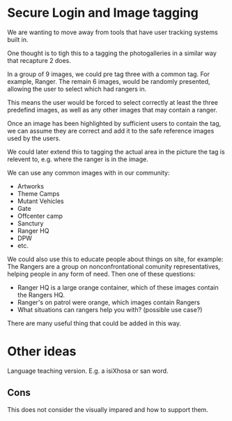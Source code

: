 # Secure Login and Image tagging

We are wanting to move away from tools that have user tracking systems built in.

One thought is to tigh this to a tagging the photogalleries in a similar way that recapture 2 does.

In a group of 9 images, we could pre tag three with a common tag. For example, Ranger. The remain 6 images, would be randomly presented, allowing the user to select which had rangers in. 

This means the user would be forced to select correctly at least the three predefind images, as well as any other images that may contain a ranger.

Once an image has been highlighted by sufficient users to contain the tag, we can assume they are correct and add it to the safe reference images used by the users. 

We could later extend this to tagging the actual area in the picture the tag is relevent to, e.g. where the ranger is in the image. 

We can use any common images with in our community:
* Artworks
* Theme Camps
* Mutant Vehicles
* Gate
* Offcenter camp
* Sanctury
* Ranger HQ
* DPW
* etc.

We could also use this to educate people about things on site, for example: 
The Rangers are a group on nonconfrontational comunity representatives, helping people in any form of need. 
Then one of these questions:
* Ranger HQ is a large orange container, which of these images contain the Rangers HQ.
* Ranger's on patrol were orange, which images contain Rangers
* What situations can rangers help you with? (possible use case?)

There are many useful thing that could be added in this way.

# Other ideas

Language teaching version. E.g. a isiXhosa or san word.

## Cons
This does not consider the visually impared and how to support them.
